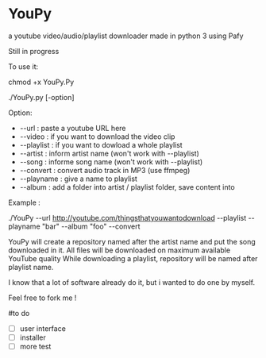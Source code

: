 # YouPy
a youtube video/audio/playlist downloader made in python 3 using Pafy

Still in progress

To use it:

chmod +x YouPy.Py

./YouPy.py [-option]

Option:

* --url : paste a youtube URL here
* --video : if you want to download the video clip
* --playlist : if you want to dowload a whole playlist
* --artist : inform artist name (won't work with --playlist)
* --song : informe song name (won't work with --playlist)
* --convert : convert audio track in MP3 (use ffmpeg)
* --playname : give a name to playlist
* --album : add a folder into artist / playlist folder, save content into

Example : 

./YouPy --url http://youtube.com/thingsthatyouwantodownload --playlist --playname "bar" --album "foo" --convert

YouPy will create a repository named after the artist name and put the song downloaded in it.
All files will be downloaded on maximum available YouTube quality
While downloading a playlist, repository will be named after playlist name.

I know that a lot of software already do it, but i wanted to do one by myself.

Feel free to fork me ! 

#to do

- [ ] user interface
- [ ] installer
- [ ] more test
